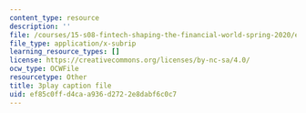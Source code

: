 ```yaml
---
content_type: resource
description: ''
file: /courses/15-s08-fintech-shaping-the-financial-world-spring-2020/ef85c0ffd4caa936d2722e8dabf6c0c7_nq8la9qknx8.srt
file_type: application/x-subrip
learning_resource_types: []
license: https://creativecommons.org/licenses/by-nc-sa/4.0/
ocw_type: OCWFile
resourcetype: Other
title: 3play caption file
uid: ef85c0ff-d4ca-a936-d272-2e8dabf6c0c7
---
```

